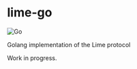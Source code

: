 # lime-go
![Go](https://github.com/takenet/lime-go/workflows/Go/badge.svg)

Golang implementation of the Lime protocol

Work in progress.
